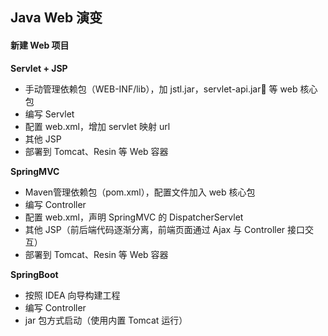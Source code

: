## Java Web 演变

#### 新建 Web 项目

**Servlet + JSP**

- 手动管理依赖包（WEB-INF/lib），加 jstl.jar，servlet-api.jar 等 web 核心包
- 编写 Servlet 
- 配置 web.xml，增加 servlet 映射 url
- 其他 JSP
- 部署到 Tomcat、Resin 等 Web 容器

**SpringMVC**

- Maven管理依赖包（pom.xml），配置文件加入 web 核心包
- 编写 Controller
- 配置 web.xml，声明 SpringMVC 的 DispatcherServlet
- 其他 JSP（前后端代码逐渐分离，前端页面通过 Ajax 与 Controller 接口交互）
- 部署到 Tomcat、Resin 等 Web 容器

**SpringBoot**

- 按照 IDEA 向导构建工程
- 编写 Controller
- jar 包方式启动（使用内置 Tomcat 运行）



